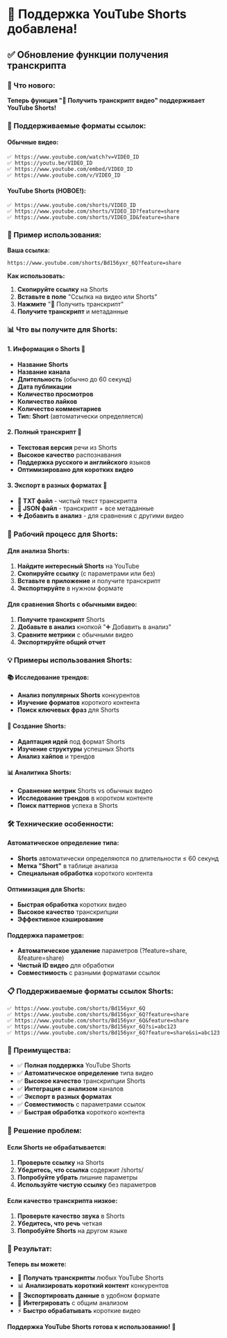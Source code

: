 # 📱 Поддержка YouTube Shorts добавлена!

## ✅ Обновление функции получения транскрипта

### 🚀 Что нового:

**Теперь функция "📝 Получить транскрипт видео" поддерживает YouTube Shorts!**

### 📱 Поддерживаемые форматы ссылок:

#### **Обычные видео:**
```
✅ https://www.youtube.com/watch?v=VIDEO_ID
✅ https://youtu.be/VIDEO_ID
✅ https://www.youtube.com/embed/VIDEO_ID
✅ https://www.youtube.com/v/VIDEO_ID
```

#### **YouTube Shorts (НОВОЕ!):**
```
✅ https://www.youtube.com/shorts/VIDEO_ID
✅ https://www.youtube.com/shorts/VIDEO_ID?feature=share
✅ https://www.youtube.com/shorts/VIDEO_ID&feature=share
```

### 🎯 Пример использования:

**Ваша ссылка:**
```
https://www.youtube.com/shorts/Bd156yxr_6Q?feature=share
```

**Как использовать:**
1. **Скопируйте ссылку** на Shorts
2. **Вставьте в поле** "Ссылка на видео или Shorts"
3. **Нажмите** "📝 Получить транскрипт"
4. **Получите транскрипт** и метаданные

### 📊 Что вы получите для Shorts:

#### **1. Информация о Shorts** 📱
- **Название Shorts**
- **Название канала**
- **Длительность** (обычно до 60 секунд)
- **Дата публикации**
- **Количество просмотров**
- **Количество лайков**
- **Количество комментариев**
- **Тип: Short** (автоматически определяется)

#### **2. Полный транскрипт** 📝
- **Текстовая версия** речи из Shorts
- **Высокое качество** распознавания
- **Поддержка русского и английского** языков
- **Оптимизировано для коротких видео**

#### **3. Экспорт в разных форматах** 💾
- **💾 TXT файл** - чистый текст транскрипта
- **📄 JSON файл** - транскрипт + все метаданные
- **➕ Добавить в анализ** - для сравнения с другими видео

### 🔄 Рабочий процесс для Shorts:

#### **Для анализа Shorts:**
1. **Найдите интересный Shorts** на YouTube
2. **Скопируйте ссылку** (с параметрами или без)
3. **Вставьте в приложение** и получите транскрипт
4. **Экспортируйте** в нужном формате

#### **Для сравнения Shorts с обычными видео:**
1. **Получите транскрипт** Shorts
2. **Добавьте в анализ** кнопкой "➕ Добавить в анализ"
3. **Сравните метрики** с обычными видео
4. **Экспортируйте общий отчет**

### 💡 Примеры использования Shorts:

#### **📚 Исследование трендов:**
- **Анализ популярных Shorts** конкурентов
- **Изучение форматов** короткого контента
- **Поиск ключевых фраз** для Shorts

#### **📝 Создание Shorts:**
- **Адаптация идей** под формат Shorts
- **Изучение структуры** успешных Shorts
- **Анализ хайпов** и трендов

#### **📊 Аналитика Shorts:**
- **Сравнение метрик** Shorts vs обычных видео
- **Исследование трендов** в коротком контенте
- **Поиск паттернов** успеха в Shorts

### 🛠️ Технические особенности:

#### **Автоматическое определение типа:**
- **Shorts** автоматически определяются по длительности ≤ 60 секунд
- **Метка "Short"** в таблице анализа
- **Специальная обработка** короткого контента

#### **Оптимизация для Shorts:**
- **Быстрая обработка** коротких видео
- **Высокое качество** транскрипции
- **Эффективное кэширование**

#### **Поддержка параметров:**
- **Автоматическое удаление** параметров (?feature=share, &feature=share)
- **Чистый ID видео** для обработки
- **Совместимость** с разными форматами ссылок

### 📋 Поддерживаемые форматы ссылок Shorts:

```
✅ https://www.youtube.com/shorts/Bd156yxr_6Q
✅ https://www.youtube.com/shorts/Bd156yxr_6Q?feature=share
✅ https://www.youtube.com/shorts/Bd156yxr_6Q&feature=share
✅ https://www.youtube.com/shorts/Bd156yxr_6Q?si=abc123
✅ https://www.youtube.com/shorts/Bd156yxr_6Q?feature=share&si=abc123
```

### 🎊 Преимущества:

- ✅ **Полная поддержка** YouTube Shorts
- ✅ **Автоматическое определение** типа видео
- ✅ **Высокое качество** транскрипции Shorts
- ✅ **Интеграция с анализом** каналов
- ✅ **Экспорт в разных форматах**
- ✅ **Совместимость** с параметрами ссылок
- ✅ **Быстрая обработка** короткого контента

### 🔧 Решение проблем:

#### **Если Shorts не обрабатывается:**
1. **Проверьте ссылку** на Shorts
2. **Убедитесь, что ссылка** содержит /shorts/
3. **Попробуйте убрать** лишние параметры
4. **Используйте чистую ссылку** без параметров

#### **Если качество транскрипта низкое:**
1. **Проверьте качество звука** в Shorts
2. **Убедитесь, что речь** четкая
3. **Попробуйте Shorts** на другом языке

### 🚀 Результат:

**Теперь вы можете:**
- 📱 **Получать транскрипты** любых YouTube Shorts
- 📊 **Анализировать короткий контент** конкурентов
- 💾 **Экспортировать данные** в удобном формате
- 🔄 **Интегрировать** с общим анализом
- ⚡ **Быстро обрабатывать** короткие видео

**Поддержка YouTube Shorts готова к использованию!** 🎉







